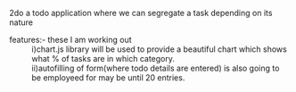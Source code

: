 2do
   a todo application where we can segregate a task depending on its nature
  
  <dl>
   <dt>features:- these I am working out <dt>
  
  <dd> i)chart.js library will be used to provide a beautiful chart which shows what % of tasks are in which category.<dd>

  <dd> ii)autofilling of form(where todo details are entered) is also going to be employeed for may be until 20 entries. <dd>
  </dl>
